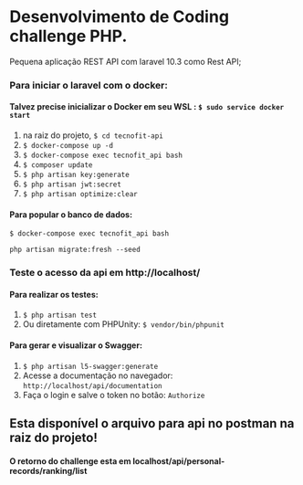 # Desenvolvimento de Coding challenge PHP.
Pequena aplicação REST API com laravel 10.3 como Rest API;


### Para iniciar o laravel com o docker:

#### Talvez precise inicializar o Docker em seu WSL : ``` $ sudo service docker start ```

1. na raiz do projeto, ``` $ cd tecnofit-api ```
2. ``` $ docker-compose up -d ```
3. ``` $ docker-compose exec tecnofit_api bash ```
4. ``` $ composer update ```
5. ``` $ php artisan key:generate ```
6. ``` $ php artisan jwt:secret ```
7. ``` $ php artisan optimize:clear ```


#### Para popular o banco de dados:

```
$ docker-compose exec tecnofit_api bash 
```

```
php artisan migrate:fresh --seed
```

### Teste o acesso da api em http://localhost/


#### Para realizar os testes:
1. ``` $ php artisan test ```
2. Ou diretamente com PHPUnity: ``` $ vendor/bin/phpunit ```


#### Para gerar e visualizar o Swagger:
1. ``` $ php artisan l5-swagger:generate ```
2. Acesse a documentação no navegador: ``` http://localhost/api/documentation ```
2. Faça o login e salve o token no botão: ``` Authorize ```


## Esta disponível o arquivo para api no postman na raiz do projeto!


#### O retorno do challenge esta em localhost/api/personal-records/ranking/list